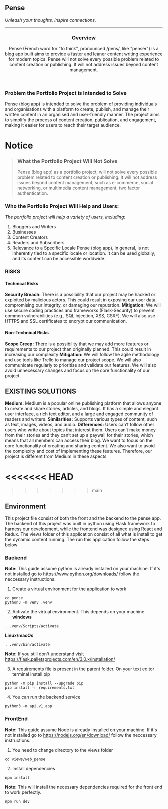 ## Pense
_Unleash your thoughts, inspire connections._
<hr />

<header>
<h3>Overview</h3>
Pense (French word for "to think", pronounced /pens/, like "penser") is a blog app built aims to provide a faster and leaner content writing experience for modern topics.
Pense will not solve every possible problem related to content creation or publishing. It will not address issues beyond content management.
</header>

### Problem the Portfolio Project is Intended to Solve
Pense (blog app) is intended to solve the problem of providing individuals and organisations with a platform to create, publish, and manage their written content in an organised and user-friendly manner. The project aims to simplify the process of content creation, publication, and engagement, making it easier for users to reach their target audience.

# Notice
> ### What the Portfolio Project Will Not Solve
> Pense (blog app) as a portfolio project, will not solve every possible problem related to content creation or publishing. It will not address issues beyond content management, such as e-commerce, social networking, or multimedia content management, two factor authentication.

### Who the Portfolio Project Will Help and Users:
_The portfolio project will help a variety of users, including:_
1. Bloggers and Writers
2. Businesses
3. Content Creators
4. Readers and Subscribers
5. Relevance to a Specific Locale
Pense (blog app), in general, is not inherently tied to a specific locale or location. It can be used globally, and its content can be accessible worldwide.


### RISKS
#### Technical Risks
**Security Breach:** There is a possibility that our project may be hacked or exploited by malicious actors. This could result in exposing our user data, compromising our integrity, or damaging our reputation.
**Mitigation:** We will use secure coding practices and frameworks (Flask-Security) to prevent common vulnerabilities (e.g., SQL injection, XSS, CSRF). We will also use HTTPS and SSL certificates to encrypt our communication. 
#### Non-Technical Risks
**Scope Creep:** There is a possibility that we may add more features or requirements to our project than originally planned. This could result in increasing our complexity
**Mitigation:** We will follow the agile methodology and use tools like Trello to manage our project scope. We will also communicate regularly to prioritise and validate our features. We will also avoid unnecessary changes and focus on the core functionality of our project.


## EXISTING SOLUTIONS
**Medium:** Medium is a popular online publishing platform that allows anyone to create and share stories, articles, and blogs. It has a simple and elegant user interface, a rich text editor, and a large and engaged community of readers and writers.
**Similarities:** Supports various types of content, such as text, images, videos, and audio.
**Differences:** Users can’t follow other users who write about topics that interest them.
Users can’t make money from their stories and they can’t set up a paywall for their stories, which means that all members can access their blog.
We want to focus on the core functionality of creating and sharing content. We also want to avoid the complexity and cost of implementing these features. Therefore, our project is different from Medium in these aspects

<<<<<<< HEAD
=======

>>>>>>> main
## Environment
This project file consist of both the front and the backend to the pense app. The backend of this project was built in python using Flask framework to harness our development, while the frontend was designed using React and Redux. The views folder of this application consist of all what is install to get the dynamic content running.
The run this application follow the steps below
### Backend
**Note:** This guide assume python is already installed on your machine. If it's not installed go to https://www.python.org/downloads/ follow the neccessary instructions.
1. Create a virtual environment for the application to work
```
cd pense
python3 -m venv .venv
```
2. Activate the virtual environment. This depends on your machine
**windows**
```
. .venv/Scripts/activate
```
**Linux/macOs**
```
. .venv/bin/activate
```
**Note:** If you still don't understand visit https://flask.palletsprojects.com/en/3.0.x/installation/

3. A requirements file is present in the parent folder. On your text editor terminal install pip
```
python -m pip install --upgrade pip
pip install -r requirements.txt
```
4. You can run the backend service
```
python3 -m api.v1.app
```

### FrontEnd
**Note:** This guide assume Node is already installed on your machine. If it's not installed go to https://nodejs.org/en/download/ follow the neccessary instructions.
1. You need to change directory to the views folder
```
cd views/web_pense
```
2. Install dependencies
```
npm install
```
**Note:** This will install the necessary dependencies required for the front end to work perfectly.
```
npm run dev
```